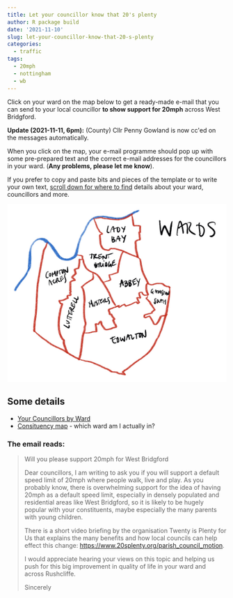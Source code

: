 ```yaml
---
title: Let your councillor know that 20's plenty
author: R package build
date: '2021-11-10'
slug: let-your-councillor-know-that-20-s-plenty
categories:
  - traffic
tags:
  - 20mph
  - nottingham
  - wb
---
```


<meta name="twitter:card" content="summary" />
<meta name="twitter:site" content="@20sPlentyWB" />
<meta name="twitter:title" content="Easily contact your councillor..." />
<meta name="twitter:description" content="Use this map to send an e-mail to your local councillor. E-mail addresses and some suggestions for what to write included. It will take you less than a minute..." />
<meta name="twitter:image" content="https://schluppeck.github.io/make-wb-20mph/2021/11/10/let-your-councillor-know-that-20-s-plenty/twitter-card-02.png" />

Click on your ward on the map below to get a ready-made e-mail that you can send to your local councillor **to show support for 20mph** across West Bridgford.

**Update (2021-11-11, 6pm):** (County) Cllr Penny Gowland is now cc'ed on the messages automatically.

When you click on the map, your e-mail programme should pop up with some pre-prepared text and the correct e-mail addresses for the councillors in your ward. (**Any problems, please let me know**).

If you prefer to copy and paste bits and pieces of the template or to write your own text, [scroll down for where to find](#details) details about your ward, councillors and more.


<!-- Image Map Generated by http://www.image-map.net/ -->
<img src="IMG_0512.jpg" usemap="#image-map">

<map name="image-map">
    <area  tabindex=1 alt="lady bay" title="lady bay" title="lady_bay" id="lady_bay" href="" coords="711,126,749,209,746,284,770,329,870,326,998,381,981,282,1019,260,1020,175,973,147,966,97,863,132,781,129,738,118" shape="poly">
    <area  tabindex=2 alt="trent bridge" title="trent bridge" id="trent_bridge"
    href="" coords="667,138,610,240,559,375,610,407,621,458,664,504,755,587,794,581,794,537,853,513,891,378,818,360,746,360,714,293,718,235,688,172" shape="poly">
    <area target="" alt="abbey" title="abbey" href="" id ="abbey" coords="913,384,876,531,806,560,809,592,765,609,852,791,922,780,1011,760,1027,726,1042,682,1075,709,1083,659,1095,616,1031,431" shape="poly">
    <area target="" alt="compton acres" title="compton acres" href=""
    id="compton_acres"coords="316,314,240,678,222,992,448,1138,436,1076,399,964,422,786,401,754,466,739,477,709,498,698,498,606,507,568,535,504,571,439,583,408,544,396,460,434,384,386,345,335" shape="poly">
    <area target="" alt="lutterell" title="lutterell" id="lutterell" href = "" coords="591,442,556,501,522,577,507,682,494,720,487,732,433,765,445,786,412,965,449,1063,465,1154,565,1205,607,946,607,809,582,651,639,603,671,575,671,540,617,507" shape="poly">
    <area target="" alt="musters" title="musters" id="musters" href="" coords="680,545,679,589,597,653,615,785,621,940,609,1002,689,993,692,937,729,924,767,975,850,959,791,827,849,801,765,639,711,559" shape="poly">
    <area target="" alt="edwalton" title="edwalton" id="edwalton" href="" coords="811,830,861,956,773,979,729,938,702,944,705,999,610,1014,592,1120,572,1220,753,1272,899,1324,1112,1145,1194,1000,1238,879,1206,877,1157,943,1115,882,1078,891,1075,874,1150,827,1083,720,1049,698,1046,733,1028,739,1036,767" shape="poly">
    <area target="" alt="gamston_south" title="gamston_south" id="gamston_south" href = "" coords="1199,628,1270,657,1246,857,1202,875,1163,929,1107,865,1161,828,1103,734,1108,708,1098,642" shape="poly">
</map>


<h2 id="details">Some details</h2>

- [Your Councillors by Ward](https://democracy.rushcliffe.gov.uk/mgMemberIndex.aspx?FN=WARD&VW=LIST&PIC=0)
- [Consituency map](https://www.rushcliffe.gov.uk/media/1rushcliffe/media/documents/pdf/councilanddemocracy/elections/ConstituencyMap%202015.pdf) - which ward am I actually in?

### The email  reads:

>Will you please support 20mph for West Bridgford
>
>Dear councillors,
>I am writing to ask you if you will support a default speed limit of 20mph where people walk, live and play. As you probably know, there is overwhelming support for the idea of having 20mph as a default speed limit, especially in densely populated and residential areas like West Bridgford, so it is likely to be hugely popular with your constituents, maybe especially the many parents with young children.
>
>
>There is a short video briefing by the organisation Twenty is Plenty for Us that explains the many benefits and how local councils can help effect this change: https://www.20splenty.org/parish_council_motion.
>
>I would appreciate hearing your views on this topic and helping us push for this big improvement in quality of life in your ward and across Rushcliffe.
>
>Sincerely



<script>
/*! Image Map Resizer (imageMapResizer.min.js ) - v1.0.10 - 2019-04-10
 *  Desc: Resize HTML imageMap to scaled image.
 *  Copyright: (c) 2019 David J. Bradshaw - dave@bradshaw.net
 *  License: MIT
 */

!function(){"use strict";function r(){function e(){var r={width:u.width/u.naturalWidth,height:u.height/u.naturalHeight},a={width:parseInt(window.getComputedStyle(u,null).getPropertyValue("padding-left"),10),height:parseInt(window.getComputedStyle(u,null).getPropertyValue("padding-top"),10)};i.forEach(function(e,t){var n=0;o[t].coords=e.split(",").map(function(e){var t=1==(n=1-n)?"width":"height";return a[t]+Math.floor(Number(e)*r[t])}).join(",")})}function t(e){return e.coords.replace(/ *, */g,",").replace(/ +/g,",")}function n(){clearTimeout(d),d=setTimeout(e,250)}function r(e){return document.querySelector('img[usemap="'+e+'"]')}var a=this,o=null,i=null,u=null,d=null;"function"!=typeof a._resize?(o=a.getElementsByTagName("area"),i=Array.prototype.map.call(o,t),u=r("#"+a.name)||r(a.name),a._resize=e,u.addEventListener("load",e,!1),window.addEventListener("focus",e,!1),window.addEventListener("resize",n,!1),window.addEventListener("readystatechange",e,!1),document.addEventListener("fullscreenchange",e,!1),u.width===u.naturalWidth&&u.height===u.naturalHeight||e()):a._resize()}function e(){function t(e){e&&(!function(e){if(!e.tagName)throw new TypeError("Object is not a valid DOM element");if("MAP"!==e.tagName.toUpperCase())throw new TypeError("Expected <MAP> tag, found <"+e.tagName+">.")}(e),r.call(e),n.push(e))}var n;return function(e){switch(n=[],typeof e){case"undefined":case"string":Array.prototype.forEach.call(document.querySelectorAll(e||"map"),t);break;case"object":t(e);break;default:throw new TypeError("Unexpected data type ("+typeof e+").")}return n}}"function"==typeof define&&define.amd?define([],e):"object"==typeof module&&"object"==typeof module.exports?module.exports=e():window.imageMapResize=e(),"jQuery"in window&&(window.jQuery.fn.imageMapResize=function(){return this.filter("map").each(r).end()})}();
//# sourceMappingURL=imageMapResizer.map

imageMapResize();
</script>


<script>
  // set the links text, e-mail bodies etc
  var email_body="Dear%20councillors,%0D%0A%20%0D%0AI%20am%20writing%20to%20ask%20you%20if%20you%20will%20support%20a%20default%20speed%20limit%20of%2020mph%20where%20people%20walk,%20live%20and%20play.%20As%20you%20probably%20know,%20there%20is%20overwhelming%20support%20for%20the%20idea%20of%20having%2020mph%20as%20a%20default%20speed%20limit,%20especially%20in%20densely%20populated%20and%20residential%20areas%20like%20West%20Bridgford,%20so%20it%20is%20likely%20to%20be%20hugely%20popular%20with%20your%20constituents,%20maybe%20especially%20the%20many%20parents%20with%20young%20children.%0D%0A%20%0D%0AThere%20is%20a%20short%20video%20briefing%20by%20the%20organisation%20Twenty%20is%20Plenty%20for%20Us%20that%20explains%20the%20many%20benefits%20and%20how%20local%20councils%20can%20help%20effect%20this%20change:%20https%3A%2F%2Fwww.20splenty.org/parish_council_motion%0D%0A%20%0D%0AI%20would%20appreciate%20hearing%20your%20views%20on%20this%20topic%20and%20helping%20us%20push%20for%20this%20big%20improvement%20in%20quality%20of%20life%20in%20your%20ward%20and%20across%20Rushcliffe.%0D%0A%20%0D%0A%20%0D%0A%20Sincerely" + "%0D%0A%0D%0A<html>cc Penny Gowland / County Councillor</html>";
  
  var subject = "Will%20you%20please%20support%2020mph%20for%20West%20Bridgford";
  
  // Abbey
  var a = document.getElementById('abbey'); 
  a.href = "mailto:cllr.bbuschman@rushcliffe.gov.uk,cllr.pgowland@rushcliffe.gov.uk" + "?cc=west_bridgford@20splentyforus.org.uk,cllr.penny.gowland@nottscc.gov.uk&subject=" + subject + "&body=" + email_body ;

    // Trent Bridge
  var tb = document.getElementById('trent_bridge'); 
  tb.href = "mailto:cllr.bbansal@rushcliffe.gov.uk,cllr.jmurray@rushcliffe.gov.uk" + "?cc=west_bridgford@20splentyforus.org.uk,cllr.penny.gowland@nottscc.gov.uk&subject=" + subject + "&body=" + email_body;
  
  // Lady Bay
  var lb = document.getElementById('lady_bay'); 
  lb.href = "mailto:Cllr.RMallender@rushcliffe.gov.uk,Cllr.smallender@rushcliffe.gov.uk" +  "?cc=west_bridgford@20splentyforus.org.uk,cllr.penny.gowland@nottscc.gov.uk&subject=" + subject + "&body=" + email_body;
  
  // Gamston South
  var lb = document.getElementById('gamston_south'); 
  lb.href = "mailto:" +  "cllr.dvirdi@rushcliffe.gov.uk" + "?cc=west_bridgford@20splentyforus.org.uk,cllr.penny.gowland@nottscc.gov.uk&subject=" + subject + "&body=" + email_body;

    // Edwalton
  var e = document.getElementById('edwalton'); 
  e.href = "mailto:" +  "cllr.kbeardsall@rushcliffe.gov.uk,cllr.SRobinson@rushcliffe.gov.uk" + "?cc=west_bridgford@20splentyforus.org.uk,cllr.penny.gowland@nottscc.gov.uk&subject=" + subject + "&body=" + email_body;
  
  // musters
  var m = document.getElementById('musters'); 
  m.href = "mailto:" +  "cllr.RJones@rushcliffe.gov.uk,vicky.price@rushcliffelibdems.org.uk" + "?cc=west_bridgford@20splentyforus.org.uk,cllr.penny.gowland@nottscc.gov.uk&subject=" + subject + "&body=" + email_body;
  
  // lutterell
  var l = document.getElementById('lutterell'); 
  l.href = "mailto:" +  "cllr.nbegum@rushcliffe.gov.uk,cllr.bgray@rushcliffe.gov.uk" + "?cc=west_bridgford@20splentyforus.org.uk,cllr.penny.gowland@nottscc.gov.uk&subject=" + subject + "&body=" + email_body;
  
    // compton_acres
  var ca = document.getElementById('compton_acres'); 
  ca.href = "mailto:" +  "Cllr.APhillips@rushcliffe.gov.uk,cllr.DWheeler@rushcliffe.gov.uk" + "?cc=west_bridgford@20splentyforus.org.uk,cllr.penny.gowland@nottscc.gov.uk&subject=" + subject + "&body=" + email_body;
  
</script>